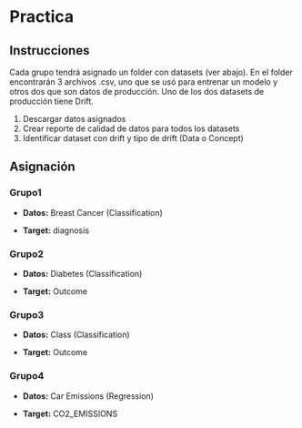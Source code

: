 # Practica

## Instrucciones

Cada grupo tendrá asignado un folder con datasets (ver abajo). En el folder encontrarán 3 archivos .csv, uno que se usó para entrenar un modelo y otros dos que son datos de producción.
Uno de los dos datasets de producción tiene Drift.

1. Descargar datos asignados
2. Crear reporte de calidad de datos para todos los datasets
3. Identificar dataset con drift y tipo de drift (Data o Concept)

## Asignación

### Grupo1

- **Datos:** Breast Cancer (Classification)

- **Target:** diagnosis
### Grupo2


- **Datos:** Diabetes (Classification)

- **Target:** Outcome

### Grupo3


- **Datos:** Class (Classification)

- **Target:** Outcome
### Grupo4


- **Datos:** Car Emissions (Regression)

- **Target:** CO2_EMISSIONS